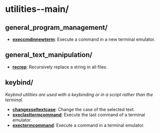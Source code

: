 
# utilities--main/

## general_program_management/

* [**execcmdinnewterm**](general_program_management/execcmdinnewterm): Execute a command in a new terminal emulator.

## general_text_manipulation/

* [**recrep**](general_text_manipulation/recrep): Recursively replace a string in all files.

## keybind/

*Keybind utilities are used with a keybinding or in a script rather than the terminal.*

* [**changexseltextcase**](keybind/changexseltextcase): Change the case of the selected text.
* [**execlasttermcommand**](keybind/execlasttermcommand): Execute the last command of a terminal emulator.
* [**exectermcommand**](keybind/exectermcommand): Execute a command in a terminal emulator.

